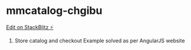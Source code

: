 # mmcatalog-chgibu

[Edit on StackBlitz ⚡️](https://stackblitz.com/edit/mmcatalog-chgibu)

1. Store catalog and checkout Example solved as per AngularJS website